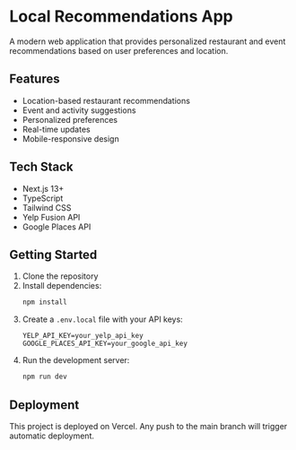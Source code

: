 # Local Recommendations App

A modern web application that provides personalized restaurant and event recommendations based on user preferences and location.

## Features

- Location-based restaurant recommendations
- Event and activity suggestions
- Personalized preferences
- Real-time updates
- Mobile-responsive design

## Tech Stack

- Next.js 13+
- TypeScript
- Tailwind CSS
- Yelp Fusion API
- Google Places API

## Getting Started

1. Clone the repository
2. Install dependencies:
   ```bash
   npm install
   ```
3. Create a `.env.local` file with your API keys:
   ```
   YELP_API_KEY=your_yelp_api_key
   GOOGLE_PLACES_API_KEY=your_google_api_key
   ```
4. Run the development server:
   ```bash
   npm run dev
   ```

## Deployment

This project is deployed on Vercel. Any push to the main branch will trigger automatic deployment.
